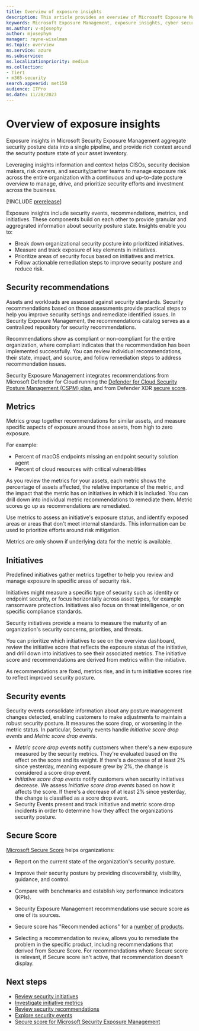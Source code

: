 ```yaml
---
title: Overview of exposure insights
description: This article provides an overview of Microsoft Exposure Management's exposure insights.
keywords: Microsoft Exposure Management, exposure insights, cyber security
ms.author: v-mjosephy
author: mjosephym
manager: rayne-wiselman
ms.topic: overview
ms.service: azure
ms.subservice:
ms.localizationpriority: medium
ms.collection: 
- Tier1
- m365-security
search.appverid: met150
audience: ITPro
ms.date: 11/28/2023
---
```


# Overview of exposure insights


Exposure insights in Microsoft Security Exposure Management aggregate security posture data into a single pipeline, and provide rich context around the security posture state of your asset inventory.

Leveraging insights information and context helps CISOs, security decision makers, risk owners, and security/partner teams to manage exposure risk across the entire organization with a continuous and up-to-date posture overview to manage, drive, and prioritize security efforts and investment across the business.
 
[!INCLUDE [prerelease](../includes//prerelease.md)]

Exposure insights include security events, recommendations, metrics, and initiatives. These components build on each other to provide granular and aggregrated information about security posture state. Insights enable you to:

- Break down organizational security posture into prioritized initiatives.
- Measure and track exposure of key elements in initiatives.
- Prioritize areas of security focus based on initiatives and metrics.
- Follow actionable remediation steps to improve security posture and reduce risk.



## Security recommendations

Assets and workloads are assessed against security standards. Security recommendations based on those assessments provide practical steps to help you improve security settings and remediate identified issues. In Security Exposure Management, the recommendations catalog serves as a centralized repository for security recommendations. 

Recommendations show as compliant or non-compliant for the entire organization, where compliant indicates that the recommendation has been implemented successfully. You can review individual recommendations, their state, impact, and source, and follow remediation steps to address recommendation issues.


Security Exposure Management integrates recommendations from Microsoft Defender for Cloud running the [Defender for Cloud Security Posture Management (CSPM) plan](/azure/defender-for-cloud/concept-cloud-security-posture-management), and from Defender XDR [secure score](/microsoft-365/security/defender/microsoft-secure-score.md).



## Metrics

Metrics group together recommendations for similar assets, and measure specific aspects of exposure around those assets, from high to zero exposure.

For example:

- Percent of macOS endpoints missing an endpoint security solution agent
- Percent of cloud resources with critical vulnerabilities

As you review the metrics for your assets, each metric shows the percentage of assets affected, the relative importance of the metric, and the impact that the metric has on initiatives in which it is included. You can drill down into individual metric recommendations to remediate them. Metric scores go up as recommendations are remediated.

Use metrics to assess an initiative's exposure status, and identify exposed areas or areas that don't meet internal standards. This information can be used to prioritize efforts around risk mitigation.

Metrics are only shown if underlying data for the metric is available.

## Initiatives

Predefined initiatives gather metrics together to help you review and manage exposure in specific areas of security risk. 

Initiatives might measure a specific type of security such as identity or endpoint security, or focus horizontally across asset types, for example ransomware protection. Initiatives also focus on threat intelligence, or on specific compliance standards.

Security initiatives provide a means to measure the maturity of an organization's security concerns, priorities, and threats. 

You can prioritize which initiatives to see on the overview dashboard, review the initiative score that reflects the exposure status of the initiative, and drill down into initiatives to see their associated metrics. The initiative score and recommendations are derived from metrics within the initiative.

As recommendations are fixed, metrics rise, and in turn initiative scores rise to reflect improved security posture.


## Security events

Security events consolidate information about any posture management changes detected, enabling customers to make adjustments to maintain a robust security posture. It measures the score drop, or worsening in the metric status. In particular, Security events handle *Initiative score drop events* and *Metric score drop events*.

- *Metric score drop events* notify customers when there's a new exposure measured by the security metrics. They're evaluated based on the effect on the score and its weight. If there's a decrease of at least 2% since yesterday, meaning exposure grew by 2%, the change is considered a score drop event.
- *Initiative score drop events* notify customers when security initiatives decrease. We assess *Initiative score drop events* based on how it affects the score. If there's a decrease of at least 2% since yesterday, the change is classified as a score drop event.
- Security Events present and track initiative and metric score drop incidents in order to determine how they affect the organizations security posture.



## Secure Score

[Microsoft Secure Score](/microsoft-365/security/defender/microsoft-secure-score.md) helps organizations:

- Report on the current state of the organization's security posture.
- Improve their security posture by providing discoverability, visibility, guidance, and control.
- Compare with benchmarks and establish key performance indicators (KPIs).

- Security Exposure Management recommendations use secure score as one of its sources. 
- Secure score has "Recommended actions" for a [number of products](/microsoft-365/security/defender/microsoft-secure-score.md#products-included-in-secure-score).
- Selecting a recommendation to review, allows you to remediate the problem in the specific product, including recommendations that derived from Secure Score. For recommendations where Secure score is relevant, if Secure score isn't active, that recommendation doesn't display.

## Next steps

- [Review security initiatives](initiatives.md)
- [Investigate initiative metrics](security-metrics.md)
- [Review security recommendations](security-recommendations.md)
- [Explore security events](security-events.md)
- [Secure score for Microsoft Security Exposure Management](secure-score.md)

